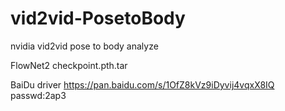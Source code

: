 # vid2vid-PosetoBody
nvidia vid2vid pose to body analyze




FlowNet2 checkpoint.pth.tar  

BaiDu driver
https://pan.baidu.com/s/1OfZ8kVz9iDyvij4vqxX8IQ    passwd:2ap3
